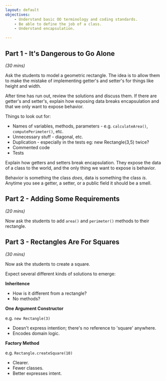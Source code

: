 ```yaml
---
layout: default
objectives:
    - Understand basic OO terminology and coding standards.
    - Be able to define the job of a class.
    - Understand encapsulation.

---
```


## Part 1 - It's Dangerous to Go Alone

*(30 mins)*

Ask the students to model a geometric rectangle. The idea is to allow them to
make the mistake of implementing getter's and setter's for things like height
and width.

After time has run out, review the solutions and discuss them. If there are
getter's and setter's, explain how exposing data breaks encapsulation and that
we only want to expose behavior.

Things to look out for:

* Names of variables, methods, parameters - e.g. `calculateArea()`,
    `computePerimeter()`, etc.
* Unnecessary stuff - diagonal, etc.
* Duplication - especially in the tests eg: new Rectangle(3,5) twice?
* Commented code
* Tests

Explain how getters and setters break encapsulation. They expose the data of a
class to the world, and the only thing we want to expose is behavior.

Behavior is something the class *does*, data is something the class *is*.
Anytime you see a getter, a setter, or a public field it should be a smell.

## Part 2 - Adding Some Requirements

*(20 mins)*

Now ask the students to add `area()` and `perimeter()` methods to their
rectangle.

## Part 3 - Rectangles Are For Squares

*(30 mins)*

Now ask the students to create a square.

Expect several different kinds of solutions to emerge:

**Inheritence**

* How is it different from a rectangle?
* No methods?

**One Argument Constructor**

e.g. `new Rectangle(3)`

* Doesn't express intention; there's no reference to 'square' anywhere.
* Encodes domain logic.

**Factory Method**

e.g. `Rectangle.createSquare(10)`

* Clearer.
* Fewer classes.
* Better expresses intent.

